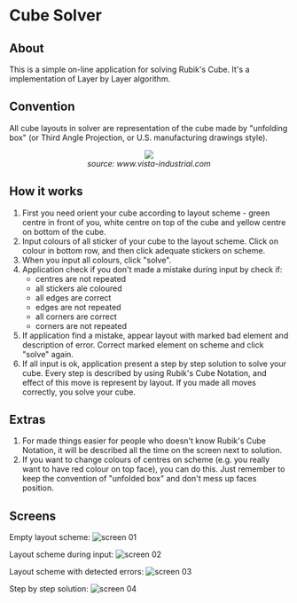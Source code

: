 # Cube Solver

## About
This is a simple on-line application for solving Rubik's Cube. It's a implementation of Layer by Layer algorithm.

## Convention
All cube layouts in solver are representation of the cube made by "unfolding box" (or Third Angle Projection, or U.S. manufacturing drawings style).

<p align="center">
<img src="https://i0.wp.com/www.vista-industrial.com/blog/wp-content/uploads/2014/05/Figure-2-Third-Angle-Projection-in-a-Glass-Cube.png">
  <br>
  <i>source: www.vista-industrial.com</i>
</p>

## How it works
1. First you need orient your cube according to layout scheme - green centre in front of you, white centre on top of the cube and yellow centre on bottom of the cube.
2. Input colours of all sticker of your cube to the layout scheme. Click on colour in bottom row, and then click adequate stickers on scheme.
3. When you input all colours, click "solve".
4. Application check if you don't made a mistake during input by check if:
   * centres are not repeated
   * all stickers ale coloured
   * all edges are correct
   * edges are not repeated
   * all corners are correct
   * corners are not repeated
5. If application find a mistake, appear layout with marked bad element and description of error. Correct marked element on scheme and click "solve" again.
6. If all input is ok, application present a step by step solution to solve your cube. Every step is described by using Rubik's Cube Notation, and effect of this move is represent by layout. If you made all moves correctly, you solve your cube.

## Extras
1. For made things easier for people who doesn't know Rubik's Cube Notation, it will be described all the time on the screen next to solution.
2. If you want to change colours of centres on scheme (e.g. you really want to have red colour on top face), you can do this. Just remember to keep the convention of "unfolded box" and don't mess up faces position.

## Screens
Empty layout scheme:
![screen 01](https://user-images.githubusercontent.com/42303256/46002002-1b9dc600-c0ad-11e8-999e-1f7df06ee30e.png)

Layout scheme during input:
![screen 02](https://user-images.githubusercontent.com/42303256/46002003-1c365c80-c0ad-11e8-80e5-f2a8a880c498.png)

Layout scheme with detected errors:
![screen 03](https://user-images.githubusercontent.com/42303256/46002004-1c365c80-c0ad-11e8-8970-8c12bafa9d8a.png)

Step by step solution:
![screen 04](https://user-images.githubusercontent.com/42303256/46002005-1c365c80-c0ad-11e8-8819-432c12b49749.png)
